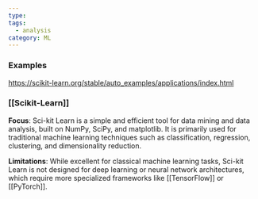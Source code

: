 ```yaml
---
type: 
tags:
  - analysis
category: ML
---
```

### Examples

https://scikit-learn.org/stable/auto_examples/applications/index.html

### [[Scikit-Learn]]

**Focus**: 
  Sci-kit Learn is a simple and efficient tool for data mining and data analysis, built on NumPy, SciPy, and matplotlib. It is primarily used for traditional machine learning techniques such as classification, regression, clustering, and dimensionality reduction.
  
**Limitations**: 
  While excellent for classical machine learning tasks, Sci-kit Learn is not designed for deep learning or neural network architectures, which require more specialized frameworks like [[TensorFlow]] or [[PyTorch]].